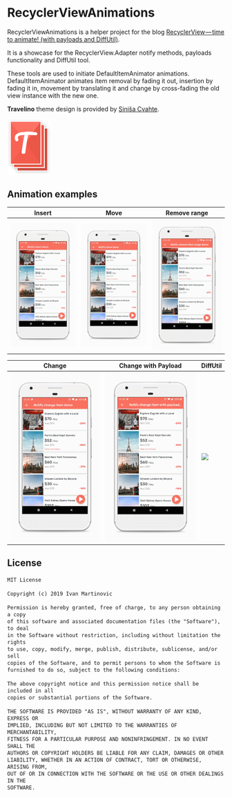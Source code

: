 # RecyclerViewAnimations
RecyclerViewAnimations is a helper project for the blog [RecyclerView — time to animate! (with payloads and DiffUtil)](https://medium.com/p/recyclerview-time-to-animate-with-payloads-and-diffutil-4278beb8d4dd).

It is a showcase for the RecyclerView.Adapter notify methods, payloads functionality and DiffUtil tool.

These tools are used to initiate DefaultItemAnimator animations. DefaultItemAnimator animates item removal by fading it out, insertion by fading it in, movement by translating it and change by cross-fading the old view instance with the new one.

**Travelino** theme design is provided by [Siniša Cvahte](https://dribbble.com/pixilated).

<img src="assets/app_image.png" width="20%">

## Animation examples
| Insert | Move | Remove range |
| --- | --- | --- |
|![](assets/notify_insert_demo.gif)|![](assets/notify_move_demo.gif)|![](assets/notify_remove_range_demo.gif)|

| Change | Change with Payload | DiffUtil |
| --- | --- | --- |
|![](assets/notify_change_demo.gif)|![](assets/notify_change_with_payload_demo.gif)|![](assets/diff_util_demo.gif)|

## License

```
MIT License

Copyright (c) 2019 Ivan Martinovic

Permission is hereby granted, free of charge, to any person obtaining a copy
of this software and associated documentation files (the "Software"), to deal
in the Software without restriction, including without limitation the rights
to use, copy, modify, merge, publish, distribute, sublicense, and/or sell
copies of the Software, and to permit persons to whom the Software is
furnished to do so, subject to the following conditions:

The above copyright notice and this permission notice shall be included in all
copies or substantial portions of the Software.

THE SOFTWARE IS PROVIDED "AS IS", WITHOUT WARRANTY OF ANY KIND, EXPRESS OR
IMPLIED, INCLUDING BUT NOT LIMITED TO THE WARRANTIES OF MERCHANTABILITY,
FITNESS FOR A PARTICULAR PURPOSE AND NONINFRINGEMENT. IN NO EVENT SHALL THE
AUTHORS OR COPYRIGHT HOLDERS BE LIABLE FOR ANY CLAIM, DAMAGES OR OTHER
LIABILITY, WHETHER IN AN ACTION OF CONTRACT, TORT OR OTHERWISE, ARISING FROM,
OUT OF OR IN CONNECTION WITH THE SOFTWARE OR THE USE OR OTHER DEALINGS IN THE
SOFTWARE.
```